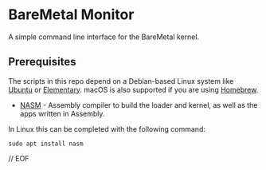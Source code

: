 # BareMetal Monitor

A simple command line interface for the BareMetal kernel.


## Prerequisites

The scripts in this repo depend on a Debian-based Linux system like [Ubuntu](https://www.ubuntu.com/download/desktop) or [Elementary](https://elementary.io). macOS is also supported if you are using [Homebrew](https://brew.sh).

- [NASM](https://nasm.us) - Assembly compiler to build the loader and kernel, as well as the apps written in Assembly.

In Linux this can be completed with the following command:

	sudo apt install nasm


// EOF

